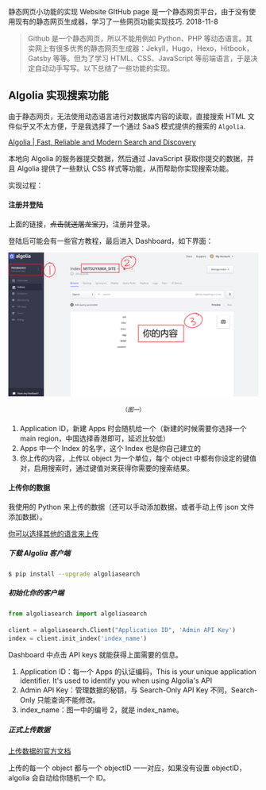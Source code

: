 静态网页小功能的实现
Website
GItHub page 是一个静态网页平台，由于没有使用现有的静态网页生成器，学习了一些网页功能实现技巧.
2018-11-8

> Github 是一个静态网页，所以不能用例如 Python、PHP 等动态语言。其实网上有很多优秀的静态网页生成器：Jekyll，Hugo，Hexo，Hitbook，Gatsby 等等。但为了学习 HTML、CSS、JavaScript 等前端语言，于是决定自动动手写写。以下总结了一些功能的实现。

## Algolia 实现搜索功能

由于静态网页，无法使用动态语言进行对数据库内容的读取，直接搜索 HTML 文件似乎又不太方便，于是我选择了一个通过 SaaS 模式提供的搜索的 `Algolia`.

[Algolia | Fast, Reliable and Modern Search and Discovery](https://www.algolia.com/)

本地向 Algolia 的服务器提交数据，然后通过 JavaScript 获取你提交的数据，并且 Algolia 提供了一些默认 CSS 样式等功能，从而帮助你实现搜索功能。

实现过程：

#### 注册并登陆

上面的链接，~~点击就送屠龙宝刀~~，注册并登录。



登陆后可能会有一些官方教程，最后进入 Dashboard，如下界面：

![1541685074182](../img/1541685074182.png)

$$
^{（图一）}
$$

1. Application ID，新建 Apps 时会随机给一个（新建的时候需要你选择一个 main region，中国选择香港即可，延迟比较低）
2. Apps 中一个 Index 的名字，这个 Index 也是你自己建立的
3. 你上传的内容，上传以 object 为一个单位，每个 object 中都有你设定的键值对，启用搜索时，通过键值对来获得你需要的搜索结果。

#### 上传你的数据

我使用的 Python 来上传的数据（还可以手动添加数据，或者手动上传 json 文件添加数据）。

[你可以选择其他的语言来上传](https://www.algolia.com/doc/api-reference/)

##### 下载 Algolia 客户端

```bash
$ pip install --upgrade algoliasearch
```

##### 初始化你的客户端

```python
from algoliasearch import algoliasearch

client = algoliasearch.Client("Application ID", 'Admin API Key')
index = client.init_index('index_name')
```

Dashboard 中点击 API keys 就能获得上面需要的信息。

1. Application ID：每一个 Apps 的认证编码，This is your unique application identifier. It's used to identify you when using Algolia's API
2. Admin API Key：管理数据的秘钥，与 Search-Only API Key 不同，Search-Only 只能查询不能修改。
3. index_name：图一中的编号 2，就是 index_name。

##### 正式上传数据

[上传数据的官方文档](https://www.algolia.com/doc/api-client/indexing/)

上传的每一个 object 都与一个 objectID 一一对应，如果没有设置 objectID，algolia 会自动给你随机一个 ID。

